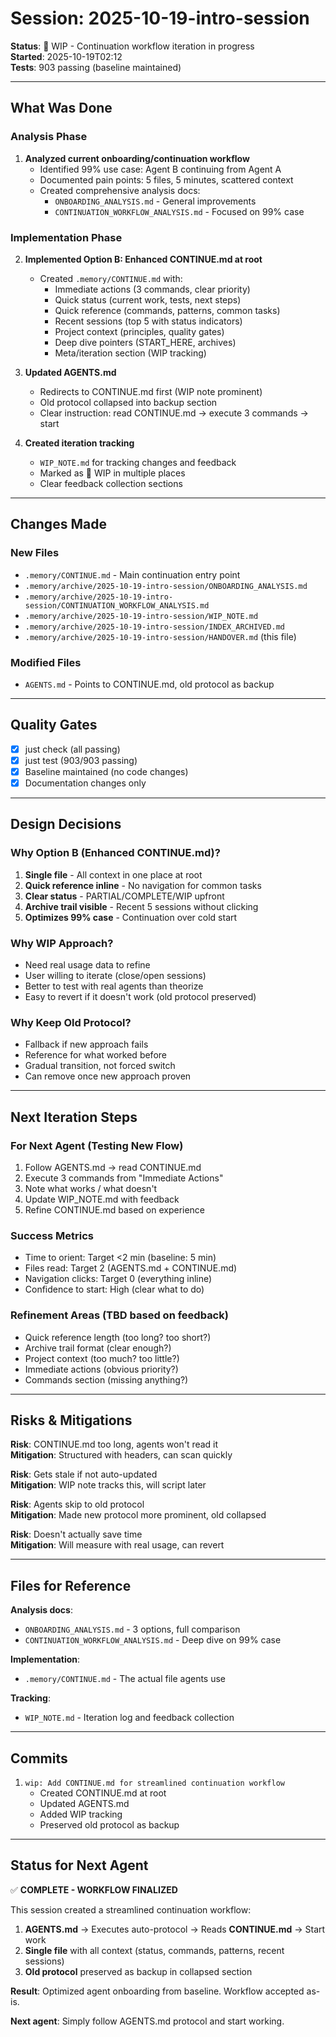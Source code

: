 # Session: 2025-10-19-intro-session

**Status**: 🚧 WIP - Continuation workflow iteration in progress  
**Started**: 2025-10-19T02:12  
**Tests**: 903 passing (baseline maintained)

---

## What Was Done

### Analysis Phase
1. **Analyzed current onboarding/continuation workflow**
   - Identified 99% use case: Agent B continuing from Agent A
   - Documented pain points: 5 files, 5 minutes, scattered context
   - Created comprehensive analysis docs:
     - `ONBOARDING_ANALYSIS.md` - General improvements
     - `CONTINUATION_WORKFLOW_ANALYSIS.md` - Focused on 99% case

### Implementation Phase
2. **Implemented Option B: Enhanced CONTINUE.md at root**
   - Created `.memory/CONTINUE.md` with:
     - Immediate actions (3 commands, clear priority)
     - Quick status (current work, tests, next steps)
     - Quick reference (commands, patterns, common tasks)
     - Recent sessions (top 5 with status indicators)
     - Project context (principles, quality gates)
     - Deep dive pointers (START_HERE, archives)
     - Meta/iteration section (WIP tracking)

3. **Updated AGENTS.md**
   - Redirects to CONTINUE.md first (WIP note prominent)
   - Old protocol collapsed into backup section
   - Clear instruction: read CONTINUE.md → execute 3 commands → start

4. **Created iteration tracking**
   - `WIP_NOTE.md` for tracking changes and feedback
   - Marked as 🚧 WIP in multiple places
   - Clear feedback collection sections

---

## Changes Made

### New Files
- `.memory/CONTINUE.md` - Main continuation entry point
- `.memory/archive/2025-10-19-intro-session/ONBOARDING_ANALYSIS.md`
- `.memory/archive/2025-10-19-intro-session/CONTINUATION_WORKFLOW_ANALYSIS.md`
- `.memory/archive/2025-10-19-intro-session/WIP_NOTE.md`
- `.memory/archive/2025-10-19-intro-session/INDEX_ARCHIVED.md`
- `.memory/archive/2025-10-19-intro-session/HANDOVER.md` (this file)

### Modified Files
- `AGENTS.md` - Points to CONTINUE.md, old protocol as backup

---

## Quality Gates

- [x] just check (all passing)
- [x] just test (903/903 passing)
- [x] Baseline maintained (no code changes)
- [x] Documentation changes only

---

## Design Decisions

### Why Option B (Enhanced CONTINUE.md)?
1. **Single file** - All context in one place at root
2. **Quick reference inline** - No navigation for common tasks
3. **Clear status** - PARTIAL/COMPLETE/WIP upfront
4. **Archive trail visible** - Recent 5 sessions without clicking
5. **Optimizes 99% case** - Continuation over cold start

### Why WIP Approach?
- Need real usage data to refine
- User willing to iterate (close/open sessions)
- Better to test with real agents than theorize
- Easy to revert if it doesn't work (old protocol preserved)

### Why Keep Old Protocol?
- Fallback if new approach fails
- Reference for what worked before
- Gradual transition, not forced switch
- Can remove once new approach proven

---

## Next Iteration Steps

### For Next Agent (Testing New Flow)
1. Follow AGENTS.md → read CONTINUE.md
2. Execute 3 commands from "Immediate Actions"
3. Note what works / what doesn't
4. Update WIP_NOTE.md with feedback
5. Refine CONTINUE.md based on experience

### Success Metrics
- Time to orient: Target <2 min (baseline: 5 min)
- Files read: Target 2 (AGENTS.md + CONTINUE.md)
- Navigation clicks: Target 0 (everything inline)
- Confidence to start: High (clear what to do)

### Refinement Areas (TBD based on feedback)
- Quick reference length (too long? too short?)
- Archive trail format (clear enough?)
- Project context (too much? too little?)
- Immediate actions (obvious priority?)
- Commands section (missing anything?)

---

## Risks & Mitigations

**Risk**: CONTINUE.md too long, agents won't read it  
**Mitigation**: Structured with headers, can scan quickly

**Risk**: Gets stale if not auto-updated  
**Mitigation**: WIP note tracks this, will script later

**Risk**: Agents skip to old protocol  
**Mitigation**: Made new protocol more prominent, old collapsed

**Risk**: Doesn't actually save time  
**Mitigation**: Will measure with real usage, can revert

---

## Files for Reference

**Analysis docs**:
- `ONBOARDING_ANALYSIS.md` - 3 options, full comparison
- `CONTINUATION_WORKFLOW_ANALYSIS.md` - Deep dive on 99% case

**Implementation**:
- `.memory/CONTINUE.md` - The actual file agents use

**Tracking**:
- `WIP_NOTE.md` - Iteration log and feedback collection

---

## Commits

1. `wip: Add CONTINUE.md for streamlined continuation workflow`
   - Created CONTINUE.md at root
   - Updated AGENTS.md
   - Added WIP tracking
   - Preserved old protocol as backup

---

## Status for Next Agent

✅ **COMPLETE - WORKFLOW FINALIZED**

This session created a streamlined continuation workflow:

1. **AGENTS.md** → Executes auto-protocol → Reads **CONTINUE.md** → Start work
2. **Single file** with all context (status, commands, patterns, recent sessions)
3. **Old protocol** preserved as backup in collapsed section

**Result**: Optimized agent onboarding from baseline. Workflow accepted as-is.

**Next agent**: Simply follow AGENTS.md protocol and start working.
